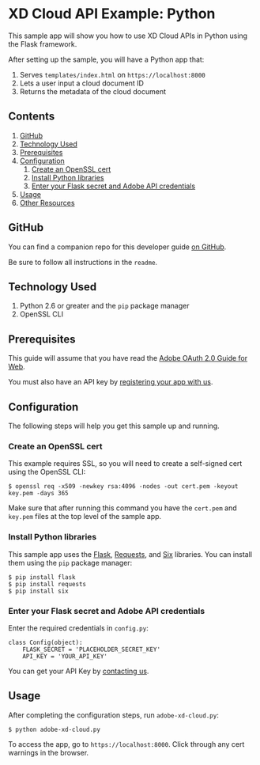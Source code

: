 # XD Cloud API Example: Python

This sample app will show you how to use XD Cloud APIs in Python using the Flask framework.

After setting up the sample, you will have a Python app that:

1. Serves `templates/index.html` on `https://localhost:8000`
1. Lets a user input a cloud document ID
1. Returns the metadata of the cloud document

<!-- $ doctoc ./readme.md --title "## Contents" --entryprefix 1. --gitlab --maxlevel 3 -->
<!-- START doctoc generated TOC please keep comment here to allow auto update -->
<!-- DON'T EDIT THIS SECTION, INSTEAD RE-RUN doctoc TO UPDATE -->
## Contents

1. [GitHub](#github)
1. [Technology Used](#technologyused)
1. [Prerequisites](#prerequisites)
1. [Configuration](#configuration)
    1. [Create an OpenSSL cert](#createanopensslcert)
    1. [Install Python libraries](#installpythonlibraries)
    1. [Enter your Flask secret and  Adobe API credentials](#enteryourflasksecretandadobeapicredentials)
1. [Usage](#usage)
1. [Other Resources](#otherresources)

<!-- END doctoc generated TOC please keep comment here to allow auto update -->

## GitHub

You can find a companion repo for this developer guide [on GitHub]().

Be sure to follow all instructions in the `readme`.


## Technology Used

1. Python 2.6 or greater and the `pip` package manager
1. OpenSSL CLI


## Prerequisites

This guide will assume that you have read the [Adobe OAuth 2.0 Guide for Web](https://www.adobe.io/authentication/auth-methods.html#!AdobeDocs/adobeio-auth/master/AuthenticationOverview/OAuthIntegration.md).

You must also have an API key by [registering your app with us](https://adobe.allegiancetech.com/surveys/JDQ78F/). 

## Configuration

The following steps will help you get this sample up and running.


### Create an OpenSSL cert

This example requires SSL, so you will need to create a self-signed cert using the OpenSSL CLI:

```
$ openssl req -x509 -newkey rsa:4096 -nodes -out cert.pem -keyout key.pem -days 365
```

Make sure that after running this command you have the `cert.pem` and `key.pem` files at the top level of the sample app.


### Install Python libraries

This sample app uses the [Flask](https://palletsprojects.com/p/flask/), [Requests](https://pypi.org/project/requests/2.7.0/), and [Six](https://pypi.org/project/six/) libraries. You can install them using the `pip` package manager:

```
$ pip install flask
$ pip install requests
$ pip install six
```


### Enter your Flask secret and  Adobe API credentials

Enter the required credentials in `config.py`:

```
class Config(object):
    FLASK_SECRET = 'PLACEHOLDER_SECRET_KEY'
    API_KEY = 'YOUR_API_KEY'
```

You can get your API Key by [contacting us](https://adobe.allegiancetech.com/surveys/JDQ78F/).


## Usage

After completing the configuration steps, run `adobe-xd-cloud.py`:

```
$ python adobe-xd-cloud.py
```

To access the app, go to `https://localhost:8000`. Click through any cert warnings in the browser.

